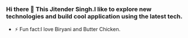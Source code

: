 ### Hi there 👋 This Jitender Singh.I like to explore new technologies and build cool application using the latest tech.
- ⚡ Fun fact:I love Biryani and Butter Chicken.

<!--
**Jitender-Singh-NWM/Jitender-Singh-NWM** is a ✨ _special_ ✨ repository because its `README.md` (this file) appears on your GitHub profile.

Here are some ideas to get you started:

- 🔭 I’m currently working on ...
- 🌱 I’m currently learning ...
- 👯 I’m looking to collaborate on ...
- 🤔 I’m looking for help with ...
- 💬 Ask me about ...
- 📫 How to reach me: ...
- 😄 Pronouns: ...
- ⚡ Fun fact: ...
-->
